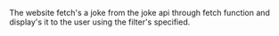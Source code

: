 The website fetch's a joke from the joke api through fetch function and display's it to the user using the filter's specified.
